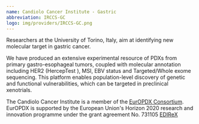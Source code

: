 ```yaml
---
name: Candiolo Cancer Institute - Gastric
abbreviation: IRCCS-GC
logo: img/providers/IRCCS-GC.png
---
```


Researchers at the University of Torino, Italy, aim at identifying new molecular target in gastric cancer.

We have produced an extensive experimental resource of PDXs from primary gastro-esophageal tumors, coupled with molecular annotation including HER2 (HercepTest ), MSI, EBV status and Targeted/Whole exome sequencing. This platform enables population-level discovery of genetic and functional vulnerabilities, which can be targeted in preclinical xenotrials.

The Candiolo Cancer Institute is a member of the [EurOPDX Consortium](http://www.europdx.eu). EurOPDX is supported by the European Union's Horizon 2020 research and innovation programme under the grant agreement No. 731105 [EDIReX](https://cordis.europa.eu/project/rcn/212589_en.html)
